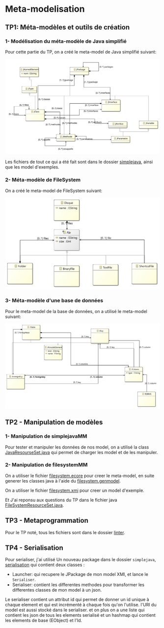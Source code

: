 # Meta-modelisation

## TP1: Méta-modèles et outils de création

### 1- Modélisation du méta-modèle de Java simplifié

Pour cette partie du TP, on a créé le meta-model de Java simplifié suivant:

![](./docs/simplejava.jpg)

Les fichiers de tout ce qui a été fait sont dans le dossier [simplejava](./simplejava), ainsi que les model d'exemples.

### 2- Méta-modèle de FileSystem

On a créé le meta-model de FileSystem suivant:

![](./docs/filesystem.jpg)


### 3- Méta-modèle d'une base de données

Pour le meta-model de la base de données, on a utilisé le meta-model suivant:

![](./docs/database.jpg)

## TP2 - Manipulation de modèles

### 1- Manipulation de simplejavaMM

Pour tester et manipuler les données de nos model, on a utilisé la class [JavaResourseSet.java](simplejava/src-gen/simplejavaresource/JavaResourceSet.java) qui permet de charger les model et de les manipuler. 

### 2- Manipulation de filesystemMM

On a utiliser le fichier [filesystem.ecore](metamodels/model/filesystem.ecore) pour creer le meta-model, en suite generer les classes java à l'aide du [filesystem.genmodel](metamodels/model/filesystem.genmodel).

On a utiliser le fichier [filesystem.xmi](metamodels/model/filesystem.xmi) pour creer un model d'exemple.

Et J'ai reponsu aux questions du TP dans le fichier java [FileSystemResourceSet.java](filesystem/src-../metamodels/src-gen/metamodels/filesystem/FileSystemResourceSet.java).

## TP3 - Metaprogrammation

Pour le TP noté, tous les fichiers sont dans le dossier [linter](./linter/).

## TP4 - Serialisation

Pour serialiser, j'ai utilisé Un nouveau package dans le dossier `simplejava`, [serialisation](./simplejava/src-gen/serialisation/) qui contient deux classes : 
    
- Launcher: qui recupere le JPackage de mon model XMI, et lance le `Serialiser`.
- Serialiser: contient les differentes methodes pour transformer les differentes classes de mon model à un json.

Le serialiser contient un attribut id qui permet de donner un id unique à chaque element et qui est incrémenté à chaque fois qu'on l'utilise. l'URI du model est aussi stocké dans le serialiser. et on plus on a une liste qui contient les json de tous les elements serialisé et un hashmap qui contient les elements de base (EObject) et l'Id.
